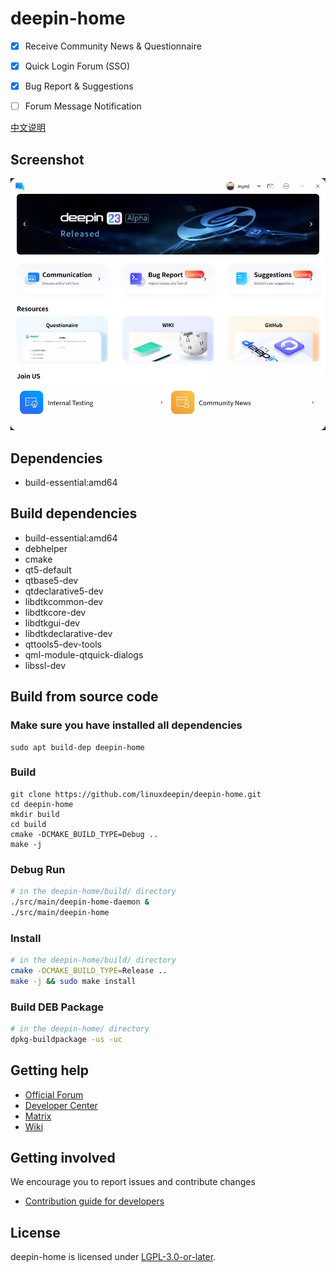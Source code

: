 # deepin-home

- [x] Receive Community News & Questionnaire

- [x] Quick Login Forum (SSO)

- [x] Bug Report & Suggestions

- [ ] Forum Message Notification

[中文说明](README.zh_CN.md)

## Screenshot

![Screenshot](docs/screenshots/home_en.webp)

## Dependencies

- build-essential:amd64

## Build dependencies

- build-essential:amd64
- debhelper
- cmake
- qt5-default
- qtbase5-dev
- qtdeclarative5-dev
- libdtkcommon-dev
- libdtkcore-dev
- libdtkgui-dev
- libdtkdeclarative-dev
- qttools5-dev-tools
- qml-module-qtquick-dialogs
- libssl-dev

## Build from source code

### Make sure you have installed all dependencies

```shell
sudo apt build-dep deepin-home
```

### Build

```shell
git clone https://github.com/linuxdeepin/deepin-home.git
cd deepin-home
mkdir build
cd build
cmake -DCMAKE_BUILD_TYPE=Debug ..
make -j
```

### Debug Run

```sh
# in the deepin-home/build/ directory
./src/main/deepin-home-daemon &
./src/main/deepin-home
```

### Install

```sh
# in the deepin-home/build/ directory
cmake -DCMAKE_BUILD_TYPE=Release ..
make -j && sudo make install
```

### Build DEB Package

```sh
# in the deepin-home/ directory
dpkg-buildpackage -us -uc
```

## Getting help

- [Official Forum](https://bbs.deepin.org/)
- [Developer Center](https://github.com/linuxdeepin/developer-center)
- [Matrix](https://matrix.to/#/#deepin:matrix.org)
- [Wiki](https://wiki.deepin.org/)

## Getting involved

We encourage you to report issues and contribute changes

- [Contribution guide for developers](https://github.com/linuxdeepin/developer-center/wiki/Contribution-Guidelines-for-Developers-en)

## License

deepin-home is licensed under [LGPL-3.0-or-later](LICENSE).
